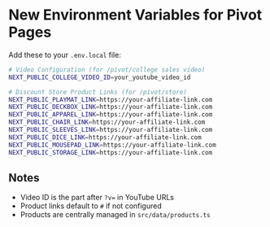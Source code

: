 # New Environment Variables for Pivot Pages

Add these to your `.env.local` file:

```bash
# Video Configuration (for /pivot/college sales video)
NEXT_PUBLIC_COLLEGE_VIDEO_ID=your_youtube_video_id

# Discount Store Product Links (for /pivot/store)
NEXT_PUBLIC_PLAYMAT_LINK=https://your-affiliate-link.com
NEXT_PUBLIC_DECKBOX_LINK=https://your-affiliate-link.com
NEXT_PUBLIC_APPAREL_LINK=https://your-affiliate-link.com
NEXT_PUBLIC_CHAIR_LINK=https://your-affiliate-link.com
NEXT_PUBLIC_SLEEVES_LINK=https://your-affiliate-link.com
NEXT_PUBLIC_DICE_LINK=https://your-affiliate-link.com
NEXT_PUBLIC_MOUSEPAD_LINK=https://your-affiliate-link.com
NEXT_PUBLIC_STORAGE_LINK=https://your-affiliate-link.com
```

## Notes

- Video ID is the part after `?v=` in YouTube URLs
- Product links default to `#` if not configured
- Products are centrally managed in `src/data/products.ts`
